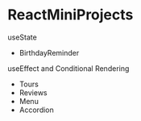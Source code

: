 # ReactMiniProjects

useState

- BirthdayReminder 

useEffect and Conditional Rendering

- Tours 
- Reviews
- Menu
- Accordion


